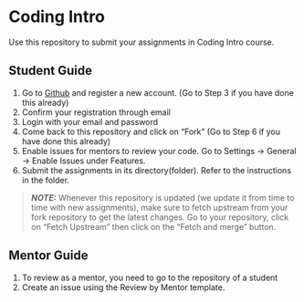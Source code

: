 # Coding Intro
Use this repository to submit your assignments in Coding Intro course.

## Student Guide
1. Go to [Github](https://github.com) and register a new account. (Go to Step 3 if you have done this already)
2. Confirm your registration through email
3. Login with your email and password
4. Come back to this repository and click on “Fork” (Go to Step 6 if you have done this already)
5. Enable issues for mentors to review your code. Go to Settings → General → Enable Issues under Features.
6. Submit the assignments in its directory(folder). Refer to the instructions in the folder.
> **_NOTE:_**  Whenever this repository is updated (we update it from time to time with new assignments), make sure to fetch upstream from your fork repository to get the latest changes. Go to your repository, click on “Fetch Upstream” then click on the “Fetch and merge” button.

## Mentor Guide
1. To review as a mentor, you need to go to the repository of a student
2. Create an issue using the Review by Mentor template.